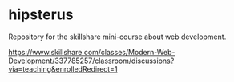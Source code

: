 # hipsterus

Repository for the skillshare mini-course about web development.

https://www.skillshare.com/classes/Modern-Web-Development/337785257/classroom/discussions?via=teaching&enrolledRedirect=1
